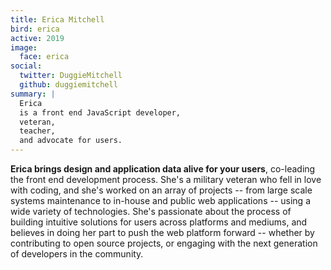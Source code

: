 ```yaml
---
title: Erica Mitchell
bird: erica
active: 2019
image:
  face: erica
social:
  twitter: DuggieMitchell
  github: duggiemitchell
summary: |
  Erica
  is a front end JavaScript developer,
  veteran,
  teacher,
  and advocate for users.
---
```


**Erica brings design and application data alive for your users**,
co-leading the front end development process.
She's a military veteran who fell in love with coding,
and she's worked on an array of projects --
from large scale systems maintenance to
in-house and public web applications --
using a wide variety of technologies.
She's passionate about the process
of building intuitive solutions for users
across platforms and mediums,
and believes in doing her part to push the web platform forward --
whether by contributing to open source projects,
or engaging with the next generation of developers in the community.
